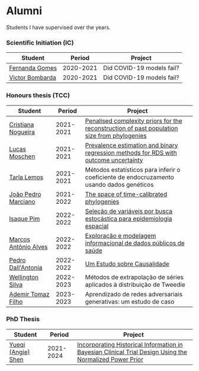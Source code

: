 # Alumni

Students I have supervised over the years. 

### Scientific Initiation (IC)

| Student  | Period    | Project                   | 
|----------|-----------|---------------------------|
| [Fernanda Gomes](https://github.com/fernandalsgomes) | 2020-2021 | Did COVID-19 models fail? | 
| [Victor Bombarda](https://github.com/victorbombarda) | 2020-2021 | Did COVID-19 models fail? |



### Honours thesis (TCC)

| Student  | Period    | Project                   | 
|----------|-----------|---------------------------|
| [Cristiana Nogueira](https://github.com/Cristiananc) | 2021-2021 | [Penalised complexity priors for the reconstruction of past population size from phylogenies](https://bibliotecadigital.fgv.br/dspace/bitstream/handle/10438/31847/TCC%20-%20Cristiana%20Couto.pdf?sequence=1)| 
| [Lucas Moschen](https://github.com/lucasmoschen/) | 2021-2021 | [Prevalence estimation and binary regression methods for RDS with outcome uncertainty](https://github.com/lucasmoschen/rds-bayesian-analysis-tcc) |
| [Tarla Lemos](https://github.com/TLAndrade) | 2021-2021 | Métodos estatísticos para inferir o coeficiente de endocruzamento usando dados genéticos | 
| [João Pedro Marciano](https://github.com/JPMarciano) | 2021-2022 | [The space of time-calibrated phylogenies](https://bibliotecadigital.fgv.br/dspace/handle/10438/33849) | 
| [Isaque Pim](https://github.com/isaquepim)| 2022-2022 | [Seleção de variáveis por busca estocástica para epidemiologia espacial](https://bibliotecadigital.fgv.br/dspace/bitstream/handle/10438/33851/TCC%20-%20Isaque%20Vieira%20Pim.pdf?sequence=1&isAllowed=y) | 
| [Marcos Antônio Alves](https://br.linkedin.com/in/marcos-antonio-alves-?original_referer=https%3A%2F%2Fwww.google.com%2F)| 2022-2022 | [Exploração e modelagem informacional de dados públicos de saúde](https://bibliotecadigital.fgv.br/dspace/handle/10438/33848) | 
| [Pedro Dall'Antonia](https://github.com/pedrodall)| 2022-2022 | [Um Estudo sobre Causalidade](https://bibliotecadigital.fgv.br/dspace/handle/10438/33840)| 
| [Wellington Silva](https://github.com/wellington36)| 2022-2023| Métodos de extrapolação de séries aplicados à distribuição de Tweedie|
|[Ademir Tomaz Filho](https://www.linkedin.com/search/results/all/?fetchDeterministicClustersOnly=true&heroEntityKey=urn%3Ali%3Afsd_profile%3AACoAACrYKlcB-pIamS5gBcZxFKsgkM-9UEuj1Rg&keywords=ademir%20tomaz%20filho&origin=RICH_QUERY_SUGGESTION&position=0&searchId=2b99c2b7-cf73-43b5-9bf2-9be11091ad06&sid=86r&spellCorrectionEnabled=false)|2023-2023|Aprendizado de redes adversariais generativas: um estudo de caso|

### PhD Thesis
| Student  | Period    | Project                   | 
|----------|-----------|---------------------------| 
| [Yueqi (Angie) Shen](https://scholar.google.com/citations?user=DPSj_L8AAAAJ&hl=en) | 2021-2024 | [Incorporating Historical Information in Bayesian Clinical Trial Design Using the Normalized Power Prior](https://cdr.lib.unc.edu/downloads/k930c792k) |
